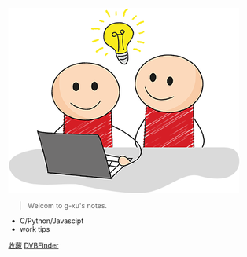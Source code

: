 ![g-xu](_media/logo.png)

> Welcom to g-xu's notes.

- C/Python/Javascipt
- work tips

[收藏](/README.md)
[DVBFinder](http://www.dvbfinder.com)